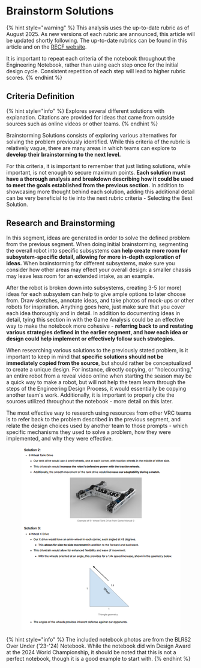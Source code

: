# Brainstorm Solutions

{% hint style="warning" %}
This analysis uses the up-to-date rubric as of August 2025. As new versions of each rubric are announced, this article will be updated shortly following. The up-to-date rubrics can be found in this article and on the [RECF website](https://kb.roboticseducation.org/hc/en-us/categories/4421404969111-Volunteers?sc=judging).

It is important to repeat each criteria of the notebook throughout the Engineering Notebook, rather than using each step once for the initial design cycle. Consistent repetition of each step will lead to higher rubric scores.
{% endhint %}

## Criteria Definition

{% hint style="info" %}
Explores several different solutions with explanation. Citations are provided for ideas that came from outside sources such as online videos or other teams.
{% endhint %}

Brainstorming Solutions consists of exploring various alternatives for solving the problem previously identified. While this criteria of the rubric is relatively vague, there are many areas in which teams can explore to **develop their brainstorming to the next level.**

For this criteria, it is important to remember that just listing solutions, while important, is not enough to secure maximum points. **Each solution must have a thorough analysis and breakdown describing how it could be used to meet the goals established from the previous section.** In addition to showcasing more thought behind each solution, adding this additional detail can be very beneficial to tie into the next rubric criteria - Selecting the Best Solution.

## Research and Brainstorming

In this segment, ideas are generated in order to solve the defined problem from the previous segment. When doing initial brainstorming, segmenting the overall robot into specific subsystems **can help create more room for subsystem-specific detail, allowing for more in-depth exploration of ideas.** When brainstorming for different subsystems, make sure you consider how other areas may effect your overall design: a smaller chassis may leave less room for an extended intake, as an example.

After the robot is broken down into subsystems, creating 3-5 (or more) ideas for each subsystem can help to give ample options to later choose from. Draw sketches, annotate ideas, and take photos of mock-ups or other robots for inspiration. Anything goes here, just make sure that you cover each idea thoroughly and in detail. In addition to documenting ideas in detail, tying this section in with the Game Analysis could be an effective way to make the notebook more cohesive - **referring back to and restating various strategies defined in the earlier segment, and how each idea or design could help implement or effectively follow such strategies.**&#x20;

When researching various solutions to the previously stated problem, is it important to keep in mind that **specific solutions should not be immediately copied from the source**, but should rather be conceptualized to create a unique design. For instance, directly copying, or "holecounting," an entire robot from a reveal video online when starting the season may be a quick way to make a robot, but will not help the team learn through the steps of the Engineering Design Process, it would essentially be copying another team's work. Additionally, it is important to properly cite the sources utilized throughout the notebook - more detail on this later.

The most effective way to research using resources from other VRC teams is to refer back to the problem described in the previous segment, and relate the design choices used by another team to those prompts - which specific mechanisms they used to solve a problem, how they were implemented, and why they were effective.&#x20;

<figure><img src="../../.gitbook/assets/image (317).png" alt=""><figcaption></figcaption></figure>

{% hint style="info" %}
The included notebook photos are from the BLRS2 Over Under ('23-'24) Notebook. While the notebook did win Design Award at the 2024 World Championship, it should be noted that this is not a perfect notebook, though it is a good example to start with.
{% endhint %}
